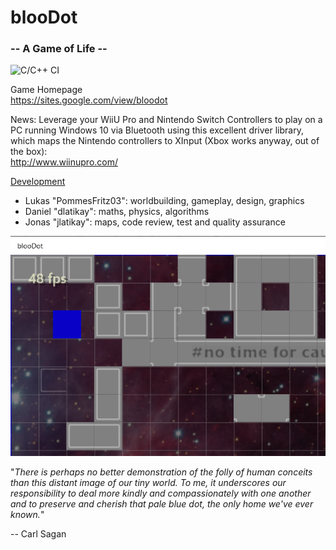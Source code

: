 # blooDot
### -- A Game of Life --  

![C/C++ CI](https://github.com/dlatikaynen/blooDot/workflows/C/C++%20CI/badge.svg)

Game Homepage    
https://sites.google.com/view/bloodot    

News: Leverage your WiiU Pro and Nintendo Switch Controllers to play on a PC running Windows 10 via Bluetooth using this excellent driver library, which maps the Nintendo controllers to XInput (Xbox works anyway, out of the box):    
http://www.wiinupro.com/

[Development](#readme)

 - Lukas "PommesFritz03": worldbuilding, gameplay, design, graphics
 - Daniel "dlatikay": maths, physics, algorithms
 - Jonas "jlatikay": maps, code review, test and quality assurance

![](https://raw.githubusercontent.com/dlatikaynen/blooDot/master/bloodot.png)

"*There is perhaps no better demonstration of the folly of human conceits than this distant image of our tiny world. To me, it underscores our responsibility to deal more kindly and compassionately with one another and to preserve and cherish that pale blue dot, the only home we've ever known.*"

-- Carl Sagan
